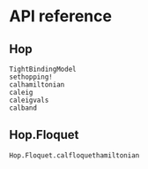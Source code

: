 # API reference

## Hop

```@docs
TightBindingModel
sethopping!
calhamiltonian
caleig
caleigvals
calband
```

## Hop.Floquet

```@docs
Hop.Floquet.calfloquethamiltonian
```
